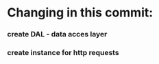 # Changing in this commit:

### create DAL - data acces layer 
### create instance for http requests





